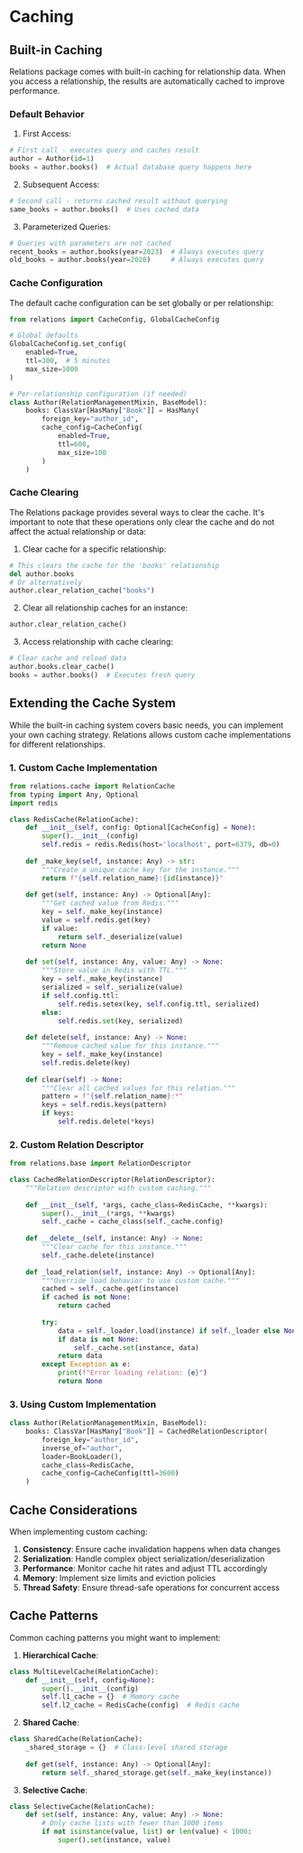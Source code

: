 # Caching

## Built-in Caching

Relations package comes with built-in caching for relationship data. When you access a relationship, the results are automatically cached to improve performance.

### Default Behavior

1. First Access:
```python
# First call - executes query and caches result
author = Author(id=1)
books = author.books()  # Actual database query happens here
```

2. Subsequent Access:
```python
# Second call - returns cached result without querying
same_books = author.books()  # Uses cached data
```

3. Parameterized Queries:
```python
# Queries with parameters are not cached
recent_books = author.books(year=2023)  # Always executes query
old_books = author.books(year=2020)     # Always executes query
```

### Cache Configuration

The default cache configuration can be set globally or per relationship:

```python
from relations import CacheConfig, GlobalCacheConfig

# Global defaults
GlobalCacheConfig.set_config(
    enabled=True,
    ttl=300,  # 5 minutes
    max_size=1000
)

# Per-relationship configuration (if needed)
class Author(RelationManagementMixin, BaseModel):
    books: ClassVar[HasMany["Book"]] = HasMany(
        foreign_key="author_id",
        cache_config=CacheConfig(
            enabled=True,
            ttl=600,
            max_size=100
        )
    )
```

### Cache Clearing

The Relations package provides several ways to clear the cache. It's important to note that these operations only clear the cache and do not affect the actual relationship or data:

1. Clear cache for a specific relationship:
```python
# This clears the cache for the 'books' relationship
del author.books
# Or alternatively
author.clear_relation_cache("books")
```

2. Clear all relationship caches for an instance:
```python
author.clear_relation_cache()
```

3. Access relationship with cache clearing:
```python
# Clear cache and reload data
author.books.clear_cache()
books = author.books()  # Executes fresh query
```

## Extending the Cache System

While the built-in caching system covers basic needs, you can implement your own caching strategy. Relations allows custom cache implementations for different relationships.

### 1. Custom Cache Implementation

```python
from relations.cache import RelationCache
from typing import Any, Optional
import redis

class RedisCache(RelationCache):
    def __init__(self, config: Optional[CacheConfig] = None):
        super().__init__(config)
        self.redis = redis.Redis(host='localhost', port=6379, db=0)
        
    def _make_key(self, instance: Any) -> str:
        """Create a unique cache key for the instance."""
        return f"{self.relation_name}:{id(instance)}"
        
    def get(self, instance: Any) -> Optional[Any]:
        """Get cached value from Redis."""
        key = self._make_key(instance)
        value = self.redis.get(key)
        if value:
            return self._deserialize(value)
        return None
        
    def set(self, instance: Any, value: Any) -> None:
        """Store value in Redis with TTL."""
        key = self._make_key(instance)
        serialized = self._serialize(value)
        if self.config.ttl:
            self.redis.setex(key, self.config.ttl, serialized)
        else:
            self.redis.set(key, serialized)
            
    def delete(self, instance: Any) -> None:
        """Remove cached value for this instance."""
        key = self._make_key(instance)
        self.redis.delete(key)
        
    def clear(self) -> None:
        """Clear all cached values for this relation."""
        pattern = f"{self.relation_name}:*"
        keys = self.redis.keys(pattern)
        if keys:
            self.redis.delete(*keys)
```

### 2. Custom Relation Descriptor

```python
from relations.base import RelationDescriptor

class CachedRelationDescriptor(RelationDescriptor):
    """Relation descriptor with custom caching."""
    
    def __init__(self, *args, cache_class=RedisCache, **kwargs):
        super().__init__(*args, **kwargs)
        self._cache = cache_class(self._cache.config)
        
    def __delete__(self, instance: Any) -> None:
        """Clear cache for this instance."""
        self._cache.delete(instance)
        
    def _load_relation(self, instance: Any) -> Optional[Any]:
        """Override load behavior to use custom cache."""
        cached = self._cache.get(instance)
        if cached is not None:
            return cached
            
        try:
            data = self._loader.load(instance) if self._loader else None
            if data is not None:
                self._cache.set(instance, data)
            return data
        except Exception as e:
            print(f"Error loading relation: {e}")
            return None
```

### 3. Using Custom Implementation

```python
class Author(RelationManagementMixin, BaseModel):
    books: ClassVar[HasMany["Book"]] = CachedRelationDescriptor(
        foreign_key="author_id",
        inverse_of="author",
        loader=BookLoader(),
        cache_class=RedisCache,
        cache_config=CacheConfig(ttl=3600)
    )
```

## Cache Considerations

When implementing custom caching:

1. **Consistency**: Ensure cache invalidation happens when data changes
2. **Serialization**: Handle complex object serialization/deserialization
3. **Performance**: Monitor cache hit rates and adjust TTL accordingly
4. **Memory**: Implement size limits and eviction policies
5. **Thread Safety**: Ensure thread-safe operations for concurrent access

## Cache Patterns

Common caching patterns you might want to implement:

1. **Hierarchical Cache**:
```python
class MultiLevelCache(RelationCache):
    def __init__(self, config=None):
        super().__init__(config)
        self.l1_cache = {}  # Memory cache
        self.l2_cache = RedisCache(config)  # Redis cache
```

2. **Shared Cache**:
```python
class SharedCache(RelationCache):
    _shared_storage = {}  # Class-level shared storage
    
    def get(self, instance: Any) -> Optional[Any]:
        return self._shared_storage.get(self._make_key(instance))
```

3. **Selective Cache**:
```python
class SelectiveCache(RelationCache):
    def set(self, instance: Any, value: Any) -> None:
        # Only cache lists with fewer than 1000 items
        if not isinstance(value, list) or len(value) < 1000:
            super().set(instance, value)
```